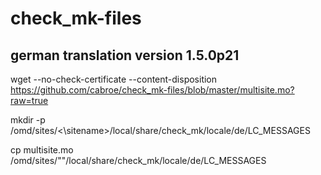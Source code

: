 # check_mk-files

## german translation version 1.5.0p21
wget --no-check-certificate --content-disposition https://github.com/cabroe/check_mk-files/blob/master/multisite.mo?raw=true

mkdir -p /omd/sites/<\sitename>\/local/share/check_mk/locale/de/LC_MESSAGES
  
cp multisite.mo /omd/sites/"<sitename>"/local/share/check_mk/locale/de/LC_MESSAGES

